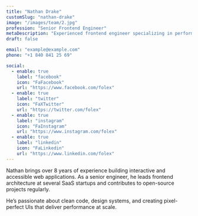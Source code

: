 ```yaml
---
title: "Nathan Drake"
customSlug: "nathan-drake"
image: "/images/team/2.jpg"
profession: "Senior Frontend Engineer"
metaDescription: "Experienced frontend engineer specializing in performance and user experience."
draft: false

email: "example@example.com"
phone: "+1 840 841 25 69"

social:
  - enable: true
    label: "facebook"
    icon: "FaFacebook"
    url: "https://www.facebook.com/folex"
  - enable: true
    label: "twitter"
    icon: "FaXTwitter"
    url: "https://twitter.com/folex"
  - enable: true
    label: "instagram"
    icon: "FaInstagram"
    url: "https://www.instagram.com/folex"
  - enable: true
    label: "linkedin"
    icon: "FaLinkedin"
    url: "https://www.linkedin.com/folex"
---
```


Nathan brings over 8 years of experience building interactive and accessible web applications. As a senior engineer, he leads frontend architecture at several SaaS startups and contributes to open-source projects regularly.

He’s passionate about clean code, design systems, and creating pixel-perfect UIs that deliver performance at scale.
